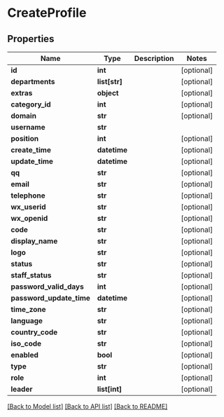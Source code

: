 # CreateProfile

## Properties
Name | Type | Description | Notes
------------ | ------------- | ------------- | -------------
**id** | **int** |  | [optional] 
**departments** | **list[str]** |  | [optional] 
**extras** | **object** |  | [optional] 
**category_id** | **int** |  | [optional] 
**domain** | **str** |  | [optional] 
**username** | **str** |  | 
**position** | **int** |  | [optional] 
**create_time** | **datetime** |  | [optional] 
**update_time** | **datetime** |  | [optional] 
**qq** | **str** |  | [optional] 
**email** | **str** |  | [optional] 
**telephone** | **str** |  | [optional] 
**wx_userid** | **str** |  | [optional] 
**wx_openid** | **str** |  | [optional] 
**code** | **str** |  | [optional] 
**display_name** | **str** |  | [optional] 
**logo** | **str** |  | [optional] 
**status** | **str** |  | [optional] 
**staff_status** | **str** |  | [optional] 
**password_valid_days** | **int** |  | [optional] 
**password_update_time** | **datetime** |  | [optional] 
**time_zone** | **str** |  | [optional] 
**language** | **str** |  | [optional] 
**country_code** | **str** |  | [optional] 
**iso_code** | **str** |  | [optional] 
**enabled** | **bool** |  | [optional] 
**type** | **str** |  | [optional] 
**role** | **int** |  | [optional] 
**leader** | **list[int]** |  | [optional] 

[[Back to Model list]](../README.md#documentation-for-models) [[Back to API list]](../README.md#documentation-for-api-endpoints) [[Back to README]](../README.md)

